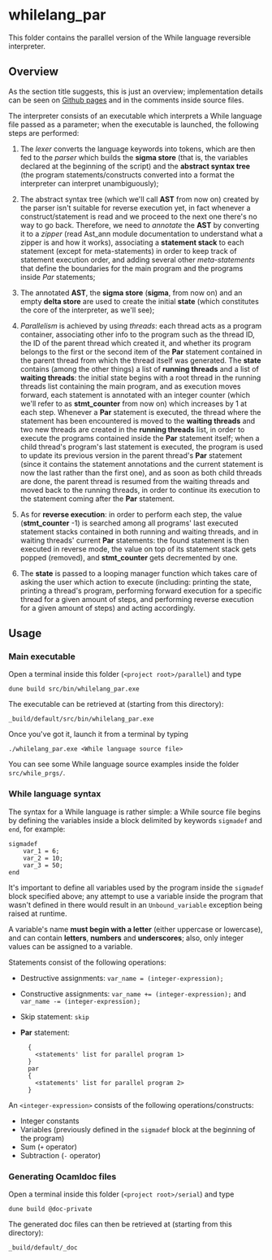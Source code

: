 # whilelang_par

This folder contains the parallel version of the While language reversible interpreter.

## Overview

As the section title suggests, this is just an overview; implementation details can be seen on [Github pages](https://yagotzirck.github.io/whilelang-reverse/) and in the comments inside source files.

The interpreter consists of an executable which interprets a While language file passed as a parameter; when the executable is launched, the following steps are performed:

1. The *lexer* converts the language keywords into tokens, which are then fed to the *parser* which builds the **sigma store** (that is, the variables declared at the beginning of the script) and the **abstract syntax tree** (the program statements/constructs converted into a format the interpreter can interpret unambiguously);

2. The abstract syntax tree (which we'll call **AST** from now on) created by the parser  isn't suitable for reverse execution yet, in fact whenever a construct/statement is read and we proceed to the next one there's no way to go back.
Therefore, we need to *annotate* the **AST** by converting it to a *zipper* (read Ast_ann module documentation to understand what a zipper is and how it works), associating a **statement stack** to each statement (except for meta-statements) in order to keep track of statement execution order, and adding several other *meta-statements* that define the boundaries for the main program and the programs inside *Par* statements;

3. The annotated **AST**, the **sigma store** (**sigma**, from now on) and an empty **delta store** are used to create the initial **state** (which constitutes the core of the interpreter, as we'll see);

4. *Parallelism* is achieved by using *threads*: each thread acts as a program container, associating other info to the program such as the thread ID, the ID of the parent thread which created it, and whether its program belongs to the first or the second item of the **Par** statement contained in the parent thread from which the thread itself was generated.
The **state** contains (among the other things) a list of **running threads** and a list of **waiting threads**: the initial state begins with a root thread in the running threads list containing the main program, and as execution moves forward, each statement is annotated with an integer counter (which we'll refer to as **stmt_counter** from now on) which increases by 1 at each step.
Whenever a **Par** statement is executed, the thread where the statement has been encountered is moved to the **waiting threads** and two new threads are created in the **running threads** list, in order to execute the programs contained inside the **Par** statement itself; when a child thread's program's last statement is executed, the program is used to update its previous version in the parent thread's **Par** statement (since it contains the statement annotations and the current statement is now the last rather than the first one), and as soon as both child threads are done, the parent thread is resumed from the waiting threads and moved back to the running threads, in order to continue its execution to the statement coming after the **Par** statement.

5. As for **reverse execution**: in order to perform each step, the value (**stmt_counter** -1) is searched among all programs' last executed statement stacks contained in both running and waiting threads, and in waiting threads' current **Par** statements: the found statement is then executed in reverse mode, the value on top of its statement stack gets popped (removed), and **stmt_counter** gets decremented by one.

6. The **state** is passed to a looping manager function which takes care of asking the user which action to execute (including: printing the state, printing a thread's program, performing forward execution for a specific thread for a given amount of steps, and performing reverse execution for a given amount of steps) and acting accordingly.



## Usage

### Main executable

Open a terminal inside this folder (`<project root>/parallel`) and type

    dune build src/bin/whilelang_par.exe

The executable can be retrieved at (starting from this directory):

    _build/default/src/bin/whilelang_par.exe

Once you've got it, launch it from a terminal by typing

    ./whilelang_par.exe <While language source file>
You can see some While language source examples inside the folder `src/while_prgs/`.

### While language syntax

The syntax for a While language is rather simple: a While source file begins by defining the variables inside a block delimited by keywords `sigmadef` and `end`, for example:

	sigmadef
		var_1 = 6;
		var_2 = 10;
		var_3 = 50;
	end

It's important to define all variables used by the program inside the `sigmadef` block specified above; any attempt to use a variable inside the program that wasn't defined in there would result in an `Unbound_variable` exception being raised at runtime.

A variable's name **must begin with a letter** (either uppercase or lowercase), and can contain **letters**, **numbers** and **underscores**; also, only integer values can be assigned to a variable.

Statements consist of the following operations:
- Destructive assignments: `var_name = (integer-expression);`
- Constructive assignments: `var_name += (integer-expression);` and `var_name -= (integer-expression);`
- Skip statement: `skip`
- **Par** statement: 
	
	
        {
          <statements' list for parallel program 1>
        }
        par
        {
          <statements' list for parallel program 2>
        }

An `<integer-expression>` consists of the following operations/constructs:
- Integer constants
- Variables (previously defined in the `sigmadef` block at the beginning of the program)
- Sum (`+` operator)
- Subtraction (`-` operator)

### Generating Ocamldoc files
Open a terminal inside this folder (`<project root>/serial`) and type

    dune build @doc-private
The generated doc files can then be retrieved at (starting from this directory):

    _build/default/_doc
